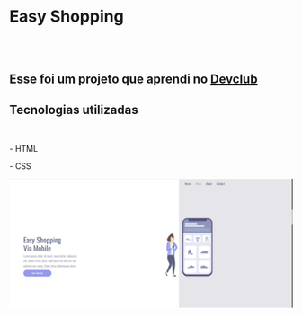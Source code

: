 <h1>Easy Shopping</h1>
<br>
<br>
<h2>Esse foi um projeto que aprendi no <a href="https://rodolfomori.com.br">Devclub</a></h2>

<h2>Tecnologias utilizadas</h2>
<br>
 <p>- HTML</p>
 <p>- CSS</p> 
  
<img src="https://github.com/DigoOliveira86/easy-shopping/blob/main/img/Desktop.png?raw=true" />
